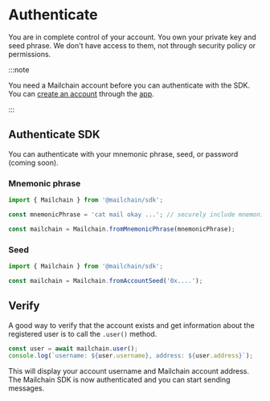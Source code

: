 # Authenticate

You are in complete control of your account. You own your private key and seed phrase. We don't have access to them, not through security policy or permissions.

:::note

You need a Mailchain account before you can authenticate with the SDK. You can [create an account](user/guides/getting-started/create-a-mailchain-account) through the [app](https://app.mailchain.com/register).

:::

## Authenticate SDK

You can authenticate with your mnemonic phrase, seed, or password (coming soon).

### Mnemonic phrase

```ts
import { Mailchain } from '@mailchain/sdk';

const mnemonicPhrase = 'cat mail okay ...'; // securely include mnemonic phrase

const mailchain = Mailchain.fromMnemonicPhrase(mnemonicPhrase);
```

### Seed

```ts
import { Mailchain } from '@mailchain/sdk';

const mailchain = Mailchain.fromAccountSeed('0x....');
```

## Verify

A good way to verify that the account exists and get information about the registered user is to call the `.user()` method.

```ts
const user = await mailchain.user();
console.log(`username: ${user.username}, address: ${user.address}`);
```

This will display your account username and Mailchain account address.
The Mailchain SDK is now authenticated and you can start sending messages.
